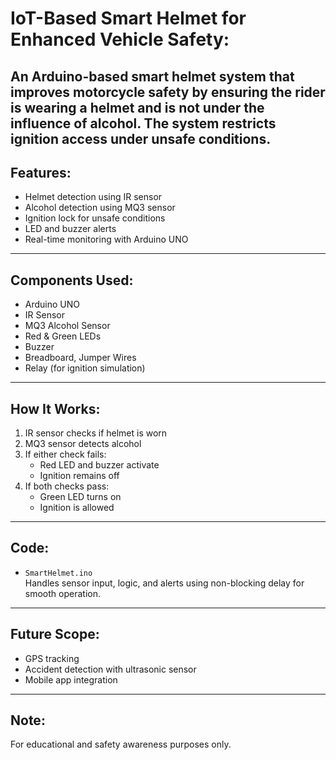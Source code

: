 # IoT-Based Smart Helmet for Enhanced Vehicle Safety:
An Arduino-based smart helmet system that improves motorcycle safety by ensuring the rider is wearing a helmet and is not under the influence of alcohol. The system restricts ignition access under unsafe conditions.
---

## Features:
- Helmet detection using IR sensor  
- Alcohol detection using MQ3 sensor  
- Ignition lock for unsafe conditions  
- LED and buzzer alerts  
- Real-time monitoring with Arduino UNO  
---

## Components Used:
- Arduino UNO  
- IR Sensor  
- MQ3 Alcohol Sensor  
- Red & Green LEDs  
- Buzzer  
- Breadboard, Jumper Wires  
- Relay (for ignition simulation)
---

## How It Works:
1. IR sensor checks if helmet is worn  
2. MQ3 sensor detects alcohol  
3. If either check fails:  
   - Red LED and buzzer activate  
   - Ignition remains off  
4. If both checks pass:  
   - Green LED turns on  
   - Ignition is allowed
---

## Code:
- `SmartHelmet.ino`  
Handles sensor input, logic, and alerts using non-blocking delay for smooth operation.
---

## Future Scope:
- GPS tracking  
- Accident detection with ultrasonic sensor  
- Mobile app integration
---

## Note:
For educational and safety awareness purposes only.
